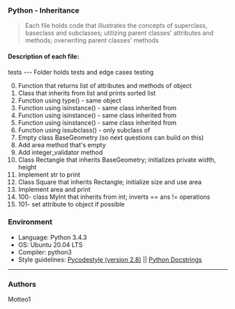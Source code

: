 ### Python - Inheritance
> Each file holds code that illustrates the concepts of superclass, baseclass and subclasses; utilizing parent classes' attributes and methods; overwriting parent classes' methods

#### Description of each file:
tests --- Folder holds tests and edge cases testing

0. Function that returns list of attributes and methods of object
1. Class that inherits from list and prints sorted list
2. Function using type() - same object
3. Function using isinstance() - same class inherited from
3. Function using isinstance() - same class inherited from
3. Function using isinstance() - same class inherited from
4. Function using issubclass() - only subclass of
5. Empty class BaseGeometry (so next questions can build on this)
6. Add area method that's empty
7. Add integer_validator method
8. Class Rectangle that inherits BaseGeometry; initializes private width, height
9. Implement str to print
10. Class Square that inherits Rectangle; initialize size and use area
11. Implement area and print
12. 100- class MyInt that inherits from int; inverts == ans != operations
13. 101- set attribute to object if possible

### Environment
* Language: Python 3.4.3
* OS: Ubuntu 20.04 LTS
* Compiler: python3
* Style guidelines: [Pycodestyle (version 2.8)](https://pypi.org/project/pycodestyle/) || [Python Docstrings](http://sphinxcontrib-napoleon.readthedocs.io/en/latest/example_google.html)

***
### Authors
Motteo1
